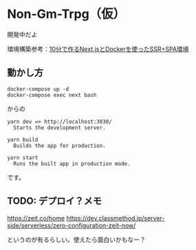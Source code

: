 
# Non-Gm-Trpg（仮）

開発中だよ

環境構築参考：[10分で作るNext.jsとDockerを使ったSSR+SPA環境](https://qiita.com/Yuta_Yamamoto/items/4e972621b85f45a68176)

## 動かし方

```
docker-compose up -d
docker-compose exec next bash
```

からの

```
yarn dev => http://localhost:3030/
  Starts the development server.

yarn build
  Builds the app for production.

yarn start
  Runs the built app in production mode.
```

です。

## TODO: デプロイ？メモ

https://zeit.co/home
https://dev.classmethod.jp/server-side/serverless/zero-configuration-zeit-now/

というのが有るらしい。使えたら面白いかもなー？